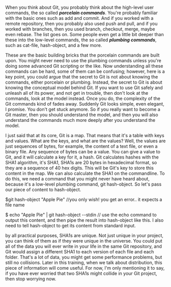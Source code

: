 When you think about Git, you probably think about the high-level user commands, the so called __*porcelain commands*__. You're probably 
familiar with the basic ones such as add and commit. And if you worked with a remote repository, then you probably also used push and 
pull, and if you worked with branches, then you used branch, checkout, merge, maybe even rebase. The list goes on. Some people even get a 
little bit deeper than these into the low-level commands, the so called __*plumbing commands*__, such as cat-file, hash-object, and a few 
more. 


These are the basic building bricks that the porcelain commands are built upon. You might never need to use the plumbing commands unless 
you're doing some advanced Git scripting or the like. Now understanding all these commands can be hard, some of them can be confusing; 
however, here is a key point, you could argue that the secret to Git is not about knowing the commands, either porcelain or plumbing. 
Instead, the secret to Git is about knowing the conceptual model behind Git. If you want to use Git safely and unleash all of its power, 
and not get in trouble, then don't look at the commands, look at the model instead. Once you do, the complexity of the Git commands kind 
of fades away. Suddenly Git looks simple, even elegant, I promise. You don't get stuck anymore. So if you really want to become a Git 
master, then you should understand the model, and then you will also understand the commands much more deeply after you understand the 
model. 


I just said that at its core, Git is a map. That means that it's a table with keys and values. What are the keys, and what are the values? 
Well, the values are just sequences of bytes, for example, the content of a text file, or even a binary file. Any sequence of bytes can be 
a value. You can give a value to Git, and it will calculate a key for it, a hash. Git calculates hashes with the SHA1 algorithm, it's 
SHA1, SHA1s are 20 bytes in hexadecimal format, so they are a sequence of 40 hex digits. This will be Git's key to store this content in 
the map. We can also calculate the SHA1 on the commandline. To do this, we need a command that you might never have heard about, because 
it's a low-level plumbing command, git hash-object. So let's pass our piece of content to hash-object. 

$git hash-object "Apple Pie"
//you only wish! you get an error.. it expects a file name


$ echo "Apple Pie" | git hash-object --stdin
// use the echo command to output this content, and then pipe the result into hash-object like this. I also need to tell hash-object to 
get its content from standard input.


by all practical purposes, SHA1s are unique. Not just unique in your project, you can think of them as if they were unique in the 
universe. You could put all of the data you will ever write in your life in the same Git repository, and Git would assign a different SHA1 
to each version of each file and each folder. That's a lot of data, you might get some performance problems, but still no collisions. 
Later in this training, when we talk about distribution, this piece of information will come useful. For now, I'm only mentioning it to 
say, if you have ever worried that two SHA1s might collide in your Git project, then stop worrying now.

